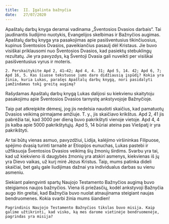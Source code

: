 ```yaml
---
title:  II. Įgalinta bažnyčia
date:   27/07/2020
---
```


Apaštalų darbų knyga deramai vadinama „Šventosios Dvasios darbais“. Tai jaudinantis liudijimo nuotykis, Evangelijos skelbimas ir Bažnyčios augimas. Apaštalų darbų knyga yra pasakojimas apie pasišventusius tikinčiuosius, kupinus Šventosios Dvasios, paveikiančius pasaulį dėl Kristaus. Jie buvo visiškai priklausomi nuo Šventosios Dvasios, kad pasiektų stebuklingų rezultatų. Jie yra pavyzdys, ką Šventoji Dvasia gali nuveikti per visiškai pasišventusius vyrus ir moteris.

`2. Perskaitykite Apd 2, 41–42; Apd 4, 4. 31; Apd 5, 14. 42; Apd 6, 7; Apd 16, 5. Kas šiuose tekstuose jums daro didžiausią įspūdį? Kokia yra žinia, kuria Lukas, parašęs Apaštalų darbų knygą, nori pasidalyti įamžindamas tokį greitą augimą?`
														
Rašydamas Apaštalų darbų knygą Lukas dalijosi su kiekvienu skaitytoju pasakojimu apie Šventosios Dvasios tarnystę ankstyvojoje Bažnyčioje.

Taip pat atkreipkite dėmesį, jog jis nedelsia naudoti skaičius, kad pamatuotų Dvasios veikimą pirmajame amžiuje. T. y., jis skaičiavo krikštus. Apd 2, 41 jis pabrėžia tai, kad 3000 per dieną buvo pakrikštyti vienoje vietoje. Apd 4, 4 jis kalba apie 5000 pakrikštytųjų. Apd 5, 14 būriai ateina pas Viešpatį ir yra pakrikštyti.

Ar tai būtų vienas asmuo, pavyzdžiui, Lidija, kalėjimo viršininkas Filipuose, spėjimo dvasią turinti tarnaitė ar Etiopijos eunuchas, Lukas pastebi ir užfiksuoja Šventosios Dvasios veikimą šių žmonių širdims. Svarbu yra tai, kad už kiekvieno iš daugybės žmonių yra atskiri asmenys, kiekvienas iš jų yra Dievo vaikas, už kurį mirė Jėzus Kristus. Taip, mums patinka dideli skaičiai, bet galų gale liudijimas dažnai yra individualus darbas su vienu asmeniu.

Siekiant palengvinti spartų Naujojo Testamento Bažnyčios augimą buvo steigiamos naujos bažnyčios. Viena iš priežasčių, kodėl ankstyvoji Bažnyčia augo itin greitai, kad Bažnyčia buvo nuolat atnaujinama steigiant naujas bendruomenes. Kokia svarbi žinia mums šiandien!

`Pagrindinis Naujojo Testamento Bažnyčios tikslas buvo misija. Kaip galime užtikrinti, kad visko, ką mes darome vietinėje bendruomenėje, pagrindas yra misija?`
